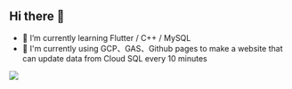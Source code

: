 ## Hi there 👋

- 🌱 I’m currently learning Flutter / C++ / MySQL 
- 🌱 I'm currently using GCP、GAS、Github pages to make a website that can update data from Cloud SQL every 10 minutes 

![](https://leetcard.jacoblin.cool/bohemian0966?theme=dark&font=Kanit)
